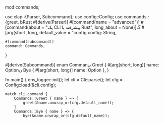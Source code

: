 
mod commands;

use clap::{Parser, Subcommand};
use config::Config;
use commands::{greet, bRust
#[derive(Parser)]
#[command(name = "advanced")]
#[command(about = "یک CLI پیشرفته با Rust", long_about = None)]گ
    #[arg(short, long, default_value = "config
    config: String,

    #[command(subcommand)]
    command: Commands,
}

#[derive(Subcommand)]
enum Commanن
    Greet { #[arg(short, long)] name: Option<String>ن
    Bye { #[arg(short, long)] name: Option<String> },
}

fn main() {
    env_logger::init();
    let cli = Cli::parse();
    let cfg = Config::load(&cli.config);

    match cli.command {
        Commands::Greet { name } => {
            greet(&name.unwrap_or(cfg.default_name));
        }
        Commands::Bye { name } => {
            bye(&name.unwrap_or(cfg.default_name));
